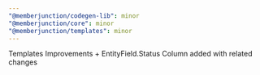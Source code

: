 ```yaml
---
"@memberjunction/codegen-lib": minor
"@memberjunction/core": minor
"@memberjunction/templates": minor
---
```


Templates Improvements + EntityField.Status Column added with related changes
